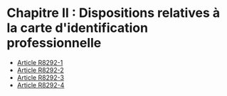 # Chapitre II : Dispositions relatives à la carte d'identification professionnelle 

* [Article R8292-1](./LEGIARTI000032095437.md)
* [Article R8292-2](./LEGIARTI000032095510.md)
* [Article R8292-3](./LEGIARTI000032095518.md)
* [Article R8292-4](./LEGIARTI000032095523.md)
